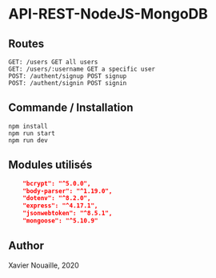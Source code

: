 # API-REST-NodeJS-MongoDB

## Routes

```node
GET: /users GET all users
GET: /users/:username GET a specific user
POST: /authent/signup POST signup
POST: /authent/signin POST signin 
```

## Commande / Installation

```node
npm install
npm run start
npm run dev
```

## Modules utilisés
```json
    "bcrypt": "^5.0.0",
    "body-parser": "^1.19.0",
    "dotenv": "^8.2.0",
    "express": "^4.17.1",
    "jsonwebtoken": "^8.5.1",
    "mongoose": "^5.10.9"
```

## Author
Xavier Nouaille, 2020
